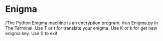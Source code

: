 # Enigma
/The Python Enigma machine is an encryption program. /run Enigma.py in The Terminal. Use T or t for translate your enigma. Use K or k for get new enigma key. Use 0 to exit

